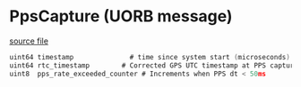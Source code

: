 # PpsCapture (UORB message)



[source file](https://github.com/PX4/PX4-Autopilot/blob/release/1.14/msg/PpsCapture.msg)

```c
uint64 timestamp			  # time since system start (microseconds) at PPS capture event
uint64 rtc_timestamp		# Corrected GPS UTC timestamp at PPS capture event
uint8  pps_rate_exceeded_counter # Increments when PPS dt < 50ms

```
